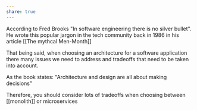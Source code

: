 ```yaml
---
share: true
---
```


According to Fred Brooks "In software engineering there is no silver bullet". He wrote this popular  jargon in the tech community back in 1986 in his article [[The mythcal Men-Month]] 

That being said, when choosing an architecture for a software application there many issues we need to address and tradeoffs that need to be taken into account.

As the book states: "Architecture and design are all about making decisions"

Therefore, you should consider lots of tradeoffs when choosing between [[monolith]] or microservices